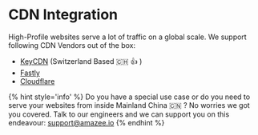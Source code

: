 # CDN Integration

High-Profile websites serve a lot of traffic on a global scale. We support following CDN Vendors out of the box:

- [KeyCDN](http://keycdn.com/) (Switzerland Based  🇨🇭 👍 )
- [Fastly](https://www.fastly.com/)
- [Cloudflare](http://cloudflare.com/)

{% hint style='info' %}
Do you have a special use case or do you need to serve your websites from inside Mainland China 🇨🇳 ? No worries we got you covered. Talk to our engineers and we can support you on this endeavour: support@amazee.io
{% endhint %}
